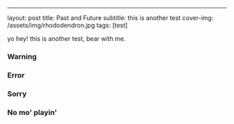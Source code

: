 ---
layout: post
title: Past and Future
subtitle: this is another test
cover-img: /assets/img/rhododendron.jpg
tags: [test]




yo hey! this is another test, bear with me. 
### Warning
### Error
### Sorry
### No mo' playin'

